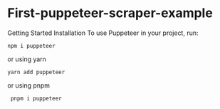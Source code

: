 # First-puppeteer-scraper-example
Getting Started
Installation
To use Puppeteer in your project, run:

`npm i puppeteer`

 or using yarn
 
`yarn add puppeteer`

 or using pnpm
 
` pnpm i puppeteer`
